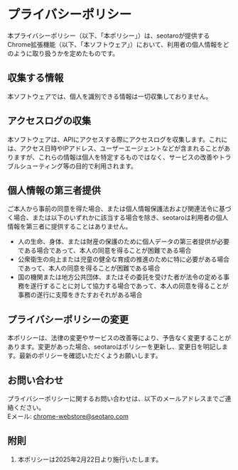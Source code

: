 # プライバシーポリシー

本プライバシーポリシー（以下、「本ポリシー」）は、seotaroが提供するChrome拡張機能（以下、「本ソフトウェア」）において、利用者の個人情報をどのように取り扱うかを定めたものです。

## 収集する情報

本ソフトウェアでは、個人を識別できる情報は一切収集しておりません。

## アクセスログの収集

本ソフトウェアは、APIにアクセスする際にアクセスログを収集します。これには、アクセス日時やIPアドレス、ユーザーエージェントなどが含まれることがありますが、これらの情報は個人を特定するものではなく、サービスの改善やトラブルシューティング等の目的で利用されます。

## 個人情報の第三者提供

ご本人から事前の同意を得た場合、または個人情報保護法および関連法令に基づく場合、または以下のいずれかに該当する場合を除き、seotaroは利用者の個人情報を第三者に提供することはありません。

- 人の生命、身体、または財産の保護のために個人データの第三者提供が必要である場合であって、本人の同意を得ることが困難である場合
- 公衆衛生の向上または児童の健全な育成の推進のために特に必要がある場合であって、本人の同意を得ることが困難である場合
- 国の機関または地方公共団体、またはその委託を受けた者が法令の定める事務を遂行することに対して協力する場合であって、本人の同意を得ることが事務の遂行に支障をきたすおそれがある場合

## プライバシーポリシーの変更

本ポリシーは、法律の変更やサービスの改善等により、予告なく変更することがあります。変更があった場合、seotaroはポリシーを更新し、変更日を明記します。最新のポリシーを確認いただくようお願いします。

## お問い合わせ

プライバシーポリシーに関するお問い合わせは、以下のメールアドレスまでご連絡ください。  
Eメール: <chrome-webstore@seotaro.com>

## 附則

1. 本ポリシーは2025年2月22日より施行いたします。
